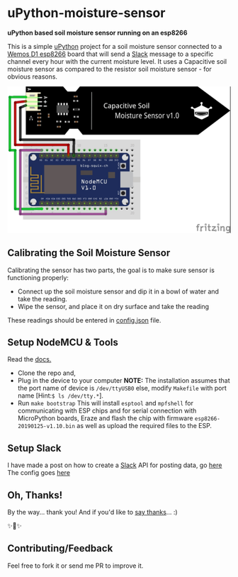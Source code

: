 # uPython-moisture-sensor

**uPython based soil moisture sensor running on an esp8266**

This is a simple [uPython](http://www.micropython.org/) project for a soil moisture sensor connected to a [Wemos D1 esp8266](https://www.wemos.cc/) board that will send a [Slack](slack.com) message to a specific channel every hour with the current moisture level. It uses a Capacitive soil moisture sensor as compared to the resistor soil moisture sensor - for obvious reasons.

![image](assets/soilmoisture.jpg)

## Calibrating the Soil Moisture Sensor

Calibrating the sensor has two parts, the goal is to make sure sensor is functioning properly:
*   Connect up the soil moisture sensor and dip it in a bowl of water and take the reading.
*   Wipe the sensor, and place it on dry surface and take the reading

These readings should be entered in [config.json](config.json) file.

## Setup NodeMCU & Tools

Read the [docs.](https://docs.micropython.org/en/latest/esp8266/esp8266/tutorial/intro.html)

*   Clone the repo and,
*   Plug in the device to your computer
    **NOTE:** The installation assumes that the port name of device is `/dev/ttyUSB0` else, modify `Makefile` with port name [Hint:`$ ls /dev/tty.*`].
*   Run `make bootstrap`
    This will install `esptool` and `mpfshell` for communicating with ESP chips and for serial connection with MicroPython boards, Eraze and flash the chip with firmware `esp8266-20190125-v1.10.bin` as well as upload the required files to the ESP.

## Setup Slack

I have made a post on how to create a [Slack](slack.com) API for posting data, go [here](http://bit.ly/2K46XP8)
The config goes [here](config.json)

## Oh, Thanks!

By the way... thank you! And if you'd like to [say thanks](https://saythanks.io/to/mmphego)... :)

✨🍰✨

## Contributing/Feedback

Feel free to fork it or send me PR to improve it.
